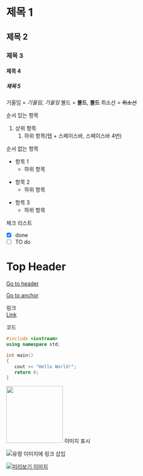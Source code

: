 # 제목 1
## 제목 2
### 제목 3
#### 제목 4
##### 제목 5

기울임 = *기울임*, _기울임_
볼드 =  **볼드**, __볼드__
취소선 = ~~취소선~~

순서 있는 항목
1. 상위 항목
   1. 하위 항목(탭 + 스페이스바, 스페이스바 4번)

순서 없는 항목
- 항목 1
    - 하위 항목
* 항목 2
   * 하위 항목
+ 항목 3
   + 하위 항목
 
체크 리스트
- [x] done
- [ ] TO do

# Top Header
[Go to header](#Top-Header)

<a id="anchor"></a>
[Go to anchor](#anchor)

링크<br>
[Link](https://github.com)

코드
```c++
#include <iostream>
using namespace std;

int main()
{
   cout << "Hello World!";
   return 0;
}
```
<img src="https://cdn.pixabay.com/photo/2023/09/13/07/29/ghost-8250317_1280.png" width="150">
이미지 표시

![유령](https://cdn.pixabay.com/photo/2023/09/13/07/29/ghost-8250317_1280.png)
이미지에 링크 삽입

[![미리보기 이미지](https://cdn.pixabay.com/photo/2023/09/13/07/29/ghost-8250317_1280.png)](https://github.com/realp0tato)





